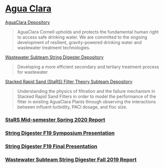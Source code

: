# [Agua Clara](http://aguaclara.cornell.edu/)

[AguaClara Depository](https://github.com/AguaClara/String-Digester)

> AguaClara Cornell upholds and protects the fundamental human right to access safe drinking water. We are committed to the ongoing development of resilient, gravity-powered drinking water and wastewater treatment technologies. 

[Wastewater Subteam String Digester Depository](https://github.com/AguaClara/String-Digester)

> Developing a more efficient secondary and tertiary treatment process for wastewater

[Stacked Rapid Sand (StaRS) Filter Theory Subteam Depository](https://github.com/AguaClara/filtration-theory)

> Understanding the physics of filtration and the failure mechanism in Stacked Rapid Sand Filters in order to model the performance of the filter in existing AguaClara Plants through observing the interactions between influent turbidity, PACl dosage, and floc size.

### [StaRS Mid-semester Spring 2020 Report](https://colab.research.google.com/drive/1Cng-G74j1DCCZy3ZduBcfbl5Bf_tvdpR#scrollTo=awle31N5ykbr)

### [String Digester F19 Symposium Presentation](https://docs.google.com/presentation/d/1LMSbHLg3PTJItD69sbLWWczQWCcAXdqQwPNHlMLV2QI/edit#slide=id.g346a079b2f_0_0)

### [String Digester F19 Final Presentation](https://docs.google.com/presentation/d/1xUK0URJhXpiqlZCWGKtZLm2r6dUrjBYB-uETub6daEQ/edit#slide=id.g346a079b2f_0_0)

### [Wastewater Subteam String Digester Fall 2019 Report](https://colab.research.google.com/drive/1bCo5l3UjrdeM9crV1CJhCS_xlaDBv3I9)
